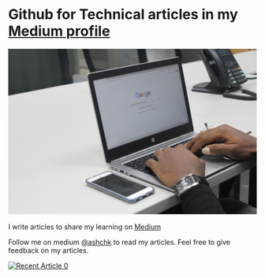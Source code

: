 # Github for Technical articles in my [Medium profile](https://medium.com/@ashchk)

![Credit on Unplash](https://github.com/ashchk/Practice/blob/master/benjamin-dada-EDZTb2SQ6j0-unsplash.jpg)

I write articles to share my learning on [Medium](https://medium.com/@ashchk)

Follow me on medium [@ashchk](https://medium.com/@ashchk) to read my articles. Feel free to give feedback on my articles.

<a target="_blank" href="https://github-readme-medium-recent-article.vercel.app/medium/@ashchk/0"><img src="https://github-readme-medium-recent-article.vercel.app/medium/@ashchk/0" alt="Recent Article 0"> 
